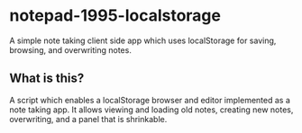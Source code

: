 # notepad-1995-localstorage
A simple note taking client side app which uses localStorage for saving, browsing, and overwriting notes.

## What is this?
A script which enables a localStorage browser and editor implemented as a note taking app. It allows viewing and loading old notes, creating new notes, overwriting, and a panel that is shrinkable.
